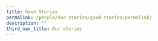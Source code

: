 ```yaml
---
title: Good Stories
permalink: /people/Our-stories/good-stories/permalink/
description: ""
third_nav_title: Our stories
---
```

